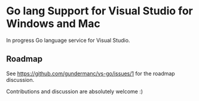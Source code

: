 # Go lang Support for Visual Studio for Windows and Mac
In progress Go language service for Visual Studio.

## Roadmap

See https://github.com/gundermanc/vs-go/issues/1 for the roadmap discussion.

Contributions and discussion are absolutely welcome :)
